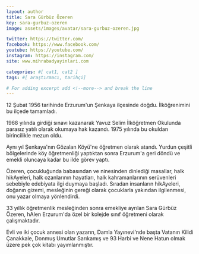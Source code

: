 ```yaml
---
layout: author
title: Sara Gürbüz Özeren
key: sara-gurbuz-ozeren
image: assets/images/avatar/sara-gurbuz-ozeren.jpg

twitter: https://twitter.com/
facebook: https://www.facebook.com/
youtube: https://youtube.com/
instagram: https://instagram.com/
site: www.mihrabadyayinlari.com

categories: #[ cat1, cat2 ]
tags: #[ araştırmacı, tarihçi]

# For adding excerpt add <!--more--> and break the line
---
```

12 Şubat 1956 tarihinde Erzurum'un Şenkaya ilçesinde doğdu. İlköğrenimini bu ilçede tamamladı.

1968 yılında girdiği sınavı kazanarak Yavuz Selim İlköğretmen Okulunda parasız yatılı olarak okumaya hak kazandı. 1975 yılında bu okuldan birincilikle mezun oldu.

Aynı yıl Şenkaya'nın Gözalan Köyü'ne öğretmen olarak atandı. Yurdun çeşitli bölgelerinde köy öğretmenliği yaptıktan sonra Erzurum'a geri döndü ve emekli oluncaya kadar bu ilde görev yaptı.

Özeren, çocukluğunda babasından ve ninesinden dinlediği masallar, halk hikAyeleri, halk ozanlarının hayatları, halk kahramanlarının serüvenleri sebebiyle edebiyata ilgi duymaya başladı. Sıradan insanların hikAyeleri, doğanın gizemi, mesleğinin gereği olarak çocuklarla yakından ilgilenmesi, onu yazar olmaya yönlendirdi.

33 yıllık öğretmenlik mesleğinden sonra emekliye ayrılan Sara Gürbüz Özeren, hAlen Erzurum'da özel bir kolejde sınıf öğretmeni olarak çalışmaktadır.

Evli ve iki çocuk annesi olan yazarın, Damla Yayınevi'nde başta Vatanın Kilidi Çanakkale, Donmuş Umutlar Sarıkamış ve 93 Harbi ve Nene Hatun olmak üzere pek çok kitabı yayımlanmıştır.